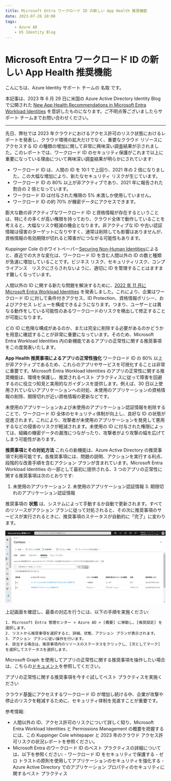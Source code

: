 ```yaml
---
title: Microsoft Entra ワークロード ID の新しい App Health 推奨機能
date: 2023-07-26 10:00
tags:
    - Azure AD
    - US Identity Blog
---
```


# Microsoft Entra ワークロード ID の新しい App Health 推奨機能

こんにちは、Azure Identity サポート チームの 名取 です。

本記事は、2023 年 6 月 29 日に米国の Azure Active Directory Identity Blog で公開された [New App Health Recommendations in Microsoft Entra Workload Identities](https://techcommunity.microsoft.com/t5/microsoft-entra-azure-ad-blog/new-app-health-recommendations-in-microsoft-entra-workload/ba-p/2959984) を意訳したものになります。ご不明点等ございましたらサポート チームまでお問い合わせください。

---

先日、弊社では 2023 年クラウドにおけるアクセス許可のリスク状態におけるレポートを発表し、クラウド環境の拡大だけでなく、重要なクラウド リソースにアクセスする ID の種類の増加に関して非常に興味深い調査結果が示されました。このレポートでは、ワークロード ID のセキュリティ保護がこれまで以上に重要になっている理由について興味深い調査結果が明らかにされています:

- ワークロード ID は、人間の ID を 10:1 で上回り、2021 年の 2 倍になりました。この大幅な増加により、新たなセキュリティ リスクが生じています。
- ワークロード ID の 80% 以上が非アクティブであり、2021 年に報告された割合の 2 倍となっています。
- ワークロード ID は付与された権限の 5% 未満しか使用していません。
- ワークロード ID の約 70% が機密データにアクセスできます。

膨大な数の非アクティブなワークロード ID と資格情報が存在するということは、特にその多くが高い権限を持っており、クラウド全体で動作していることを考えると、大幅なリスク軽減の機会となります。非アクティブな ID や古い認証情報は侵害のターゲットになりやすく、通常は削除しても影響はありませんが、資格情報の有効期限が切れると障害がにつながる可能性もあります。

Kuppinger Cole のホワイトペーパー[Securing Non-Human Identities](https://www.kuppingercole.com/reprints/cb05bfdbbdb25b6535a42835b77465e2#heading1)によると、直近での大きな変化は、ワークロード ID を含む人間以外の ID の数と種類が急速に増加していることです。ビジネス リスク、セキュリティリスク、コンプライアンス　リスクにさらされないように、適切に ID を管理することはますます難しくなっています。

人間以外の ID に関する新たな問題を解決するために、[2022 年 11 月に Microsoft Entra Workload Identities](https://jpazureid.github.io/blog/azure-active-directory/managing-governing-and-securing-identities-for-apps-and-services/) を発表しました。これにより、企業はワークロード ID に対して条件付きアクセス、ID Protection、資格情報ポリシー、およびアクセス レビューを構成できるようになります。つまり、ユーザーとは異なる動作をしている可能性のあるワークロードのリスクを検出して修正することが可能になります。

どの ID に危険な構成があるのか​​、または完全に削除する必要があるのかどうか​​を用意に確認することが非常に重要になっています。そのため、Microsoft Entra Workload Identities 内の新機能であるアプリの正常性に関する推奨事項をこの度発表いたします。

**App Health 推奨事項によるアプリの正常性強化**
ワークロード ID の 80% 以上が非アクティブであるため、これらのアプリやサービスを可視化することは非常に重要です。Microsoft Entra Workload Identities のアプリの正常性に関する推奨機能は、環境を保護し、推奨されるベスト プラクティスに従って障害を回避するのに役立つ知見と実用的なガイダンスを提供します。例えば、30 日以上使用されていないアプリケーションへの対処、未使用のアプリケーションの資格情報の削除、期限切れが近い資格情報の更新などです。

未使用のアプリケーションおよび未使用のアプリケーション認証情報を削除することで、ワークロード ID 全体のセキュリティ体制が向上し、良好な ID の状態が促進されます。これにより、攻撃者が未使用のアプリケーションを発見して悪用するなどの侵害のリスクが軽減されます。未使用の ID に付与された権限によっては、組織の機密データの漏洩につながったり、攻撃者がより攻撃の幅を広げてしまう可能性があります。

**推奨事項とその対処方法**
これらの新機能は、Azure Active Directory の推奨事項で利用可能です。各推奨事項には、問題の説明、アクションを実行する利点、段階的な改善手順を含むアクション プランが含まれています。Microsoft Entra Workload Identities の一部として最初に提供される、3 つのアプリの正常性に関する推奨事項は次のとおりです:
	
  1. 未使用のアプリケーション
	2. 未使用のアプリケーション認証情報
	3. 期限切れのアプリケーション認証情報

推奨事項の **状態** は、システムによって手動するか自動で更新されます。すべてのリソースがアクション プランに従って対処されると、その次に推奨事項のサービスが実行されるときに、推奨事項のステータスが自動的に「完了」に変わります。

![](./new-app-health-recommendations-in-microsoft-entra-workload-identities/new-app-health-recommendations-in-microsoft-entra-workload-identities.png)

上記画面を確認し、最善の対応を行うには、以下の手順を実施ください:

	1. Microsoft Entra 管理センター > Azure AD > [概要] に移動し、[推奨設定] を選択します。
	2. リストから推奨事項を選択すると、詳細、状態、アクション プランが表示されます。
	3. アクション プランに従い操作を行います。
	4. 該当する場合は、推奨事項内のリソースのステータスをクリックし、[次としてマーク] を選択してステータスを選択します。

 Microsoft Graph を使用してアプリの正常性に関する推奨事項を操作したい場合は、こちらの[ドキュメント](https://learn.microsoft.com/en-us/azure/active-directory/reports-monitoring/howto-use-recommendations?toc=%2Fazure%2Factive-directory%2Fworkload-identities%2Ftoc.json&bc=%2Fazure%2Factive-directory%2Fworkload-identities%2Fbreadcrumb%2Ftoc.json)を参照してください。

アプリの正常性に関する推奨事項を今すぐ試してベスト プラクティスを実施ください

クラウド基盤にアクセスするワークロード ID が増加し続ける中、企業が攻撃や停止のリスクを軽減するために、セキュリティ体制を見直すことが重要です。

参考情報:

- 人間以外の ID、アクセス許可のリスクについて詳しく知り、Microsoft Entra Workload Identities と Permissions Management の概要を把握するには、この Kuppinger Cole whitepaper と  2023 年のクラウド アクセス許可リスクの状況レポートを参照ください。
- Microsoft Entra のワークロード ID のベスト プラクティスの詳細については、以下を参照ください:
		- ワークロード ID をセキュリティで保護する
		- ゼロ トラストの原則を使用してアプリケーションのセキュリティを強化する
		- Azure Active Directory でのアプリケーション プロパティのセキュリティに関するベスト プラクティス


